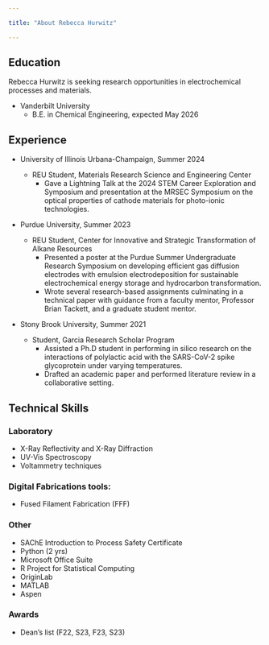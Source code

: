 ```yaml
---

title: "About Rebecca Hurwitz"

---
```


## Education

Rebecca Hurwitz is seeking research opportunities in electrochemical processes and materials.

* Vanderbilt University
  * B.E. in Chemical Engineering, expected May 2026

## Experience
* University of Illinois Urbana-Champaign, Summer 2024
  * REU Student, Materials Research Science and Engineering Center
     * Gave a Lightning Talk at the 2024 STEM Career Exploration and Symposium and presentation at the MRSEC Symposium on the optical properties of cathode materials for photo-ionic technologies.

* Purdue University, Summer 2023
  * REU Student, Center for Innovative and Strategic Transformation of Alkane Resources
     * Presented a poster at the Purdue Summer Undergraduate Research Symposium on developing efficient gas diffusion electrodes with emulsion electrodeposition for sustainable electrochemical energy storage and hydrocarbon transformation.
     * Wrote several research-based assignments culminating in a technical paper with guidance from a faculty mentor, Professor Brian Tackett, and a graduate student mentor.

* Stony Brook University, Summer 2021
   * Student, Garcia Research Scholar Program
      * Assisted a Ph.D student in performing in silico research on the interactions of polylactic acid with the SARS-CoV-2 spike glycoprotein under varying temperatures. 
      * Drafted an academic paper and performed literature review in a collaborative setting.

## Technical Skills

### Laboratory
* X-Ray Reflectivity and X-Ray Diffraction
* UV-Vis Spectroscopy
* Voltammetry techniques

### Digital Fabrications tools:
* Fused Filament Fabrication (FFF)

### Other
* SAChE Introduction to Process Safety Certificate
* Python (2 yrs)
* Microsoft Office Suite
* R Project for Statistical Computing
* OriginLab
* MATLAB
* Aspen

### Awards
* Dean’s list (F22, S23, F23, S23)
